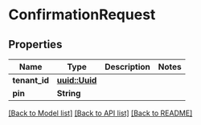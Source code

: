 # ConfirmationRequest

## Properties

Name | Type | Description | Notes
------------ | ------------- | ------------- | -------------
**tenant_id** | [**uuid::Uuid**](uuid::Uuid.md) |  | 
**pin** | **String** |  | 

[[Back to Model list]](../README.md#documentation-for-models) [[Back to API list]](../README.md#documentation-for-api-endpoints) [[Back to README]](../README.md)


